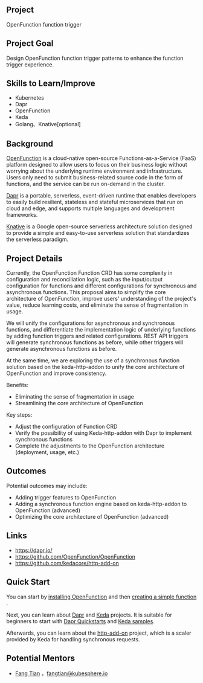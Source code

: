 ## Project

OpenFunction function trigger

## Project Goal

Design OpenFunction function trigger patterns to enhance the function trigger experience.

## Skills to Learn/Improve

* Kubernetes
* Dapr
* OpenFunction
* Keda
* Golang、Knative[optional]

## Background

[OpenFunction](https://github.com/OpenFunction/OpenFunction) is a cloud-native open-source Functions-as-a-Service (FaaS) platform designed to allow users to focus on their business logic without worrying about the underlying runtime environment and infrastructure. Users only need to submit business-related source code in the form of functions, and the service can be run on-demand in the cluster.

[Dapr](https://dapr.io/) is a portable, serverless, event-driven runtime that enables developers to easily build resilient, stateless and stateful microservices that run on cloud and edge, and supports multiple languages and development frameworks. 

[Knative](https://knative.dev/) is a Google open-source serverless architecture solution designed to provide a simple and easy-to-use serverless solution that standardizes the serverless paradigm.

## Project Details

Currently, the OpenFunction Function CRD has some complexity in configuration and reconciliation logic, such as the input/output configuration for functions and different configurations for synchronous and asynchronous functions. This proposal aims to simplify the core architecture of OpenFunction, improve users' understanding of the project's value, reduce learning costs, and eliminate the sense of fragmentation in usage.

We will unify the configurations for asynchronous and synchronous functions, and differentiate the implementation logic of underlying functions by adding function triggers and related configurations. REST API triggers will generate synchronous functions as before, while other triggers will generate asynchronous functions as before.

At the same time, we are exploring the use of a synchronous function solution based on the keda-http-addon to unify the core architecture of OpenFunction and improve consistency.

Benefits:

- Eliminating the sense of fragmentation in usage
- Streamlining the core architecture of OpenFunction

Key steps:

- Adjust the configuration of Function CRD
- Verify the possibility of using Keda-http-addon with Dapr to implement synchronous functions
- Complete the adjustments to the OpenFunction architecture (deployment, usage, etc.)

## Outcomes

Potential outcomes may include:

- Adding trigger features to OpenFunction
- Adding a synchronous function engine based on keda-http-addon to OpenFunction (advanced)
- Optimizing the core architecture of OpenFunction (advanced)

## Links

* https://dapr.io/
* https://github.com/OpenFunction/OpenFunction
* https://github.com/kedacore/http-add-on

## Quick Start

You can start by [installing OpenFunction](https://openfunction.dev/docs/getting-started/) and then [creating a simple function](https://openfunction.dev/docs/getting-started/quickstarts/) .

Next, you can learn about [Dapr](https://docs.dapr.io/) and [Keda](https://keda.sh/) projects. It is suitable for beginners to start with [Dapr Quickstarts](https://docs.dapr.io/getting-started/quickstarts/) and [Keda samples](https://github.com/kedacore/samples).

Afterwards, you can learn about the [http-add-on](https://github.com/kedacore/http-add-on) project, which is a scaler provided by Keda for handling synchronous requests.

## Potential Mentors

* [Fang Tian](https://github.com/tpiperatgod/) ，<fangtian@kubesphere.io>